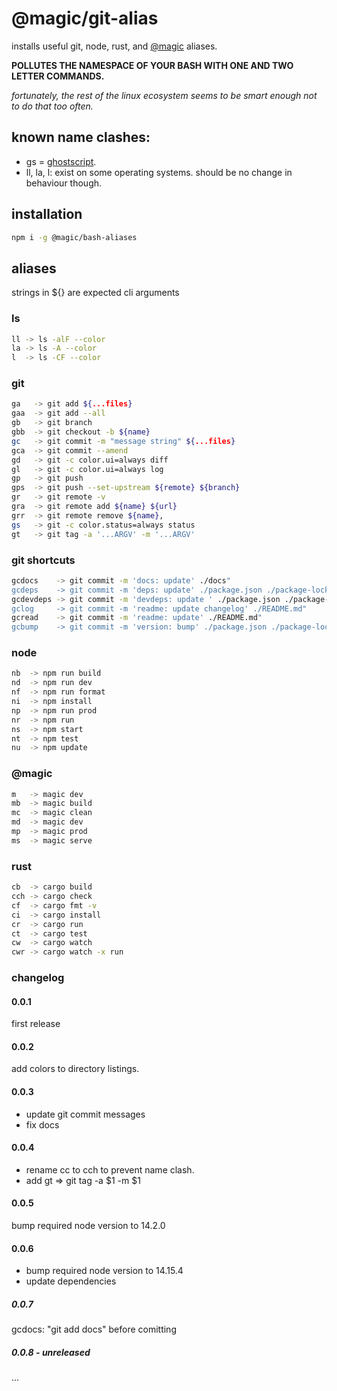 # @magic/git-alias

installs useful git, node, rust, and [@magic](https://magic.github.io) aliases.

**POLLUTES THE NAMESPACE OF YOUR BASH WITH ONE AND TWO LETTER COMMANDS.**

*fortunately, the rest of the linux ecosystem seems to be smart enough not to do that too often.*

## known name clashes:
* gs = [ghostscript](https://en.wikipedia.org/wiki/Ghostscript).
* ll, la, l: exist on some operating systems. should be no change in behaviour though.

## installation
```bash
npm i -g @magic/bash-aliases
```

## aliases

strings in ${} are expected cli arguments

### ls
```bash
ll -> ls -alF --color
la -> ls -A --color
l  -> ls -CF --color
```

### git
```bash
ga   -> git add ${...files}
gaa  -> git add --all
gb   -> git branch
gbb  -> git checkout -b ${name}
gc   -> git commit -m "message string" ${...files}
gca  -> git commit --amend
gd   -> git -c color.ui=always diff
gl   -> git -c color.ui=always log
gp   -> git push
gps  -> git push --set-upstream ${remote} ${branch}
gr   -> git remote -v
gra  -> git remote add ${name} ${url}
grr  -> git remote remove ${name},
gs   -> git -c color.status=always status
gt   -> git tag -a '...ARGV' -m '...ARGV'
```

### git shortcuts

```bash
gcdocs    -> git commit -m 'docs: update' ./docs"
gcdeps    -> git commit -m 'deps: update' ./package.json ./package-lock.json"
gcdevdeps -> git commit -m 'devdeps: update ' ./package.json ./package-lock.json"
gclog     -> git commit -m 'readme: update changelog' ./README.md"
gcread    -> git commit -m 'readme: update' ./README.md"
gcbump    -> git commit -m 'version: bump' ./package.json ./package-lock.json"
```

### node

```bash
nb  -> npm run build
nd  -> npm run dev
nf  -> npm run format
ni  -> npm install
np  -> npm run prod
nr  -> npm run
ns  -> npm start
nt  -> npm test
nu  -> npm update
```

### @magic

```bash
m   -> magic dev
mb  -> magic build
mc  -> magic clean
md  -> magic dev
mp  -> magic prod
ms  -> magic serve
```

### rust

```bash
cb  -> cargo build
cch -> cargo check
cf  -> cargo fmt -v
ci  -> cargo install
cr  -> cargo run
ct  -> cargo test
cw  -> cargo watch
cwr -> cargo watch -x run
```

### changelog

#### 0.0.1
first release

#### 0.0.2
add colors to directory listings.

#### 0.0.3
* update git commit messages
* fix docs

#### 0.0.4
* rename cc to cch to prevent name clash.
* add gt => git tag -a $1 -m $1

#### 0.0.5
bump required node version to 14.2.0

#### 0.0.6
* bump required node version to 14.15.4
* update dependencies

##### 0.0.7
gcdocs: "git add docs" before comitting

##### 0.0.8 - unreleased
...
